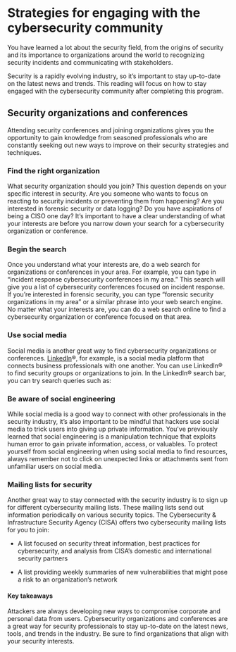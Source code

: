 # Strategies for engaging with the cybersecurity community
You have learned a lot about the security field, from the origins of security and its importance to organizations around the world to recognizing security incidents and communicating with stakeholders. 

 Security is a rapidly evolving industry, so it’s important to stay up-to-date on the latest news and trends. This reading will focus on how to stay engaged with the cybersecurity community after completing this program.

## Security organizations and conferences
Attending security conferences and joining organizations gives you the opportunity to gain knowledge from seasoned professionals who are constantly seeking out new ways to improve on their security strategies and techniques.  

### Find the right organization
What security organization should you join? This question depends on your specific interest in security. Are you someone who wants to focus on reacting to security incidents or preventing them from happening? Are you interested in forensic security or data logging? Do you have aspirations of being a CISO one day? It’s important to have a clear understanding of what your interests are before you narrow down your search for a cybersecurity organization or conference. 

### Begin the search
Once you understand what your interests are, do a web search for organizations or conferences in your area. For example, you can type in “incident response cybersecurity conferences in my area.” This search will give you a list of cybersecurity conferences focused on incident response. If you’re interested in forensic security, you can type “forensic security organizations in my area” or a similar phrase into your web search engine. No matter what your interests are, you can do a web search online to find a cybersecurity organization or conference focused on that area.   

### Use social media
Social media is another great way to find cybersecurity organizations or conferences. [LinkedIn](https://www.linkedin.com/)®, for example, is a social media platform that connects business professionals with one another. You can use LinkedIn® to find security groups or organizations to join. In the LinkedIn® search bar, you can try search queries such as:

### Be aware of social engineering
While social media is a good way to connect with other professionals in the security industry, it’s also important to be mindful that hackers use social media to trick users into giving up private information. You've previously learned that social engineering is a manipulation technique that exploits human error to gain private information, access, or valuables. To protect yourself from social engineering when using social media to find resources, always remember not to click on unexpected links or attachments sent from unfamiliar users on social media.

### Mailing lists for security
Another great way to stay connected with the security industry is to sign up for different cybersecurity mailing lists. These mailing lists send out information periodically on various security topics. The Cybersecurity & Infrastructure Security Agency (CISA) offers two cybersecurity mailing lists for you to join:

- A list focused on security threat information, best practices for cybersecurity, and analysis from CISA’s domestic and international security partners

- A list providing weekly summaries of new vulnerabilities that might pose a risk to an organization’s network

#### Key takeaways
Attackers are always developing new ways to compromise corporate and personal data from users. Cybersecurity organizations and conferences are a great way for security professionals to stay up-to-date on the latest news, tools, and trends in the industry. Be sure to find organizations that align with your security interests.